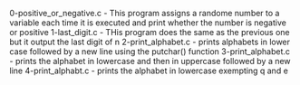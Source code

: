 0-positive_or_negative.c - This program assigns a randome number to a variable each time it is executed and print whether the number is negative or positive
1-last_digit.c - THis program does the same as the previous one but it output the last digit of n
2-print_alphabet.c - prints alphabets in lower case followed by a new line using the putchar() function
3-print_alphabet.c - prints the alphabet in lowercase and then in uppercase followed by a new line
4-print_alphabt.c - prints the alphabet in lowercase exempting q and e

